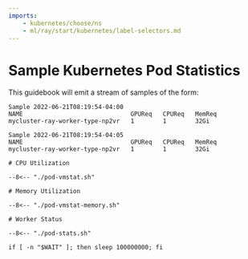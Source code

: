 ```yaml
---
imports:
    - kubernetes/choose/ns
    - ml/ray/start/kubernetes/label-selectors.md
---
```


# Sample Kubernetes Pod Statistics

This guidebook will emit a stream of samples of the form:

```
Sample 2022-06-21T08:19:54-04:00
NAME                              GPUReq   CPUReq   MemReq
mycluster-ray-worker-type-np2vr   1        1        32Gi

Sample 2022-06-21T08:19:54-04:05
NAME                              GPUReq   CPUReq   MemReq
mycluster-ray-worker-type-np2vr   1        1        32Gi
```

```shell.async
# CPU Utilization

--8<-- "./pod-vmstat.sh"
```

```shell.async
# Memory Utilization

--8<-- "./pod-vmstat-memory.sh"
```

```shell.async
# Worker Status

--8<-- "./pod-stats.sh"
```

```shell
if [ -n "$WAIT" ]; then sleep 100000000; fi
```
